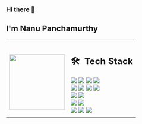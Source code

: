 ### Hi there 👋

## I'm Nanu Panchamurthy
<table>
  <tr>
    <td>
       <p align="center">
        <br>
        <img height="150em" src="https://github-readme-stats-eight-theta.vercel.app/api?username=nanup&show_icons=true&theme=algolia&include_all_commits=true&count_private=true"/>
       </p>
    </td>
    <td>
     <h2> 🛠 &nbsp;Tech Stack</h2>
     <img src="https://img.shields.io/badge/Python-14354C?style=for-the-badge&logo=python&logoColor=white"/>
     <img src="https://img.shields.io/badge/JavaScript-323330?style=for-the-badge&logo=javascript&logoColor=F7DF1E"/>
     <img src="https://img.shields.io/badge/TypeScript-007ACC?style=for-the-badge&logo=typescript&logoColor=white"/>
     <img src="https://img.shields.io/badge/Java-ED8B00?style=for-the-badge&logo=java&logoColor=white"/>
     <br>
     <img src="https://img.shields.io/badge/React-20232A?style=for-the-badge&logo=react&logoColor=61DAFB"/>
     <img src="https://img.shields.io/badge/Express.js-404D59?style=for-the-badge"/>
     <img src="https://img.shields.io/badge/Node.js-43853D?style=for-the-badge&logo=node.js&logoColor=white"/>
     <img src="https://img.shields.io/badge/jQuery-0769AD?style=for-the-badge&logo=jquery&logoColor=white"/>
     <br>
     <img src="https://img.shields.io/badge/Redux-593D88?style=for-the-badge&logo=redux&logoColor=white"/>
     <img src="https://img.shields.io/badge/React_Router-CA4245?style=for-the-badge&logo=react-router&logoColor=white"/>
     <br>
     <img src="https://img.shields.io/badge/MongoDB-4EA94B?style=for-the-badge&logo=mongodb&logoColor=white"/>
     <img src="https://img.shields.io/badge/Microsoft_SQL_Server-CC2927?style=for-the-badge&logo=microsoft-sql-server&logoColor=white"/>
     <br>
     <img src="https://img.shields.io/badge/GitHub-100000?style=for-the-badge&logo=github&logoColor=white"/>
     <img src="https://img.shields.io/badge/HTML-239120?style=for-the-badge&logo=html5&logoColor=white"/>
     <img src="https://img.shields.io/badge/CSS-239120?&style=for-the-badge&logo=css3&logoColor=white"/>
     <br>
   </td>
  </tr>
</table>
